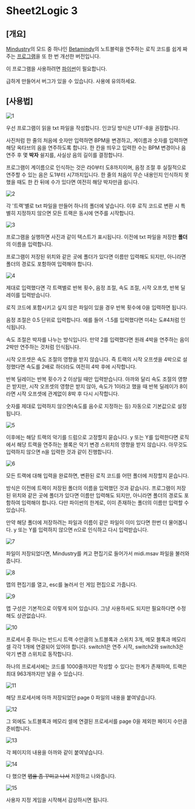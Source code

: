 # Sheet2Logic 3

[개요]
---
[Mindustry](https://github.com/Anuken/Mindustry)의 모드 중 하나인 [Betamindy](https://github.com/sk7725/BetaMindy)의 노트블럭을 연주하는 로직 코드를 쉽게 짜주는 [프로그램](https://github.com/jongs12/Midi2Logic-2)을 또 한 번 개선한 버전입니다.

이 프로그램을 사용하려면 [파이썬](https://github.com/python)이 필요합니다.

급하게 만들어서 버그가 있을 수 있습니다. 사용에 유의하세요.

[사용법]
---
![1](https://github.com/user-attachments/assets/1e781b15-1cfb-4e11-a18a-b6732a3a0a96)

우선 프로그램이 읽을 txt 파일을 작성합니다. 인코딩 방식은 UTF-8을 권장합니다.

사진처럼 한 줄의 처음에 숫자만 입력하면 BPM을 변경하고, 계이름과 숫자를 입력하면 해당 옥타브의 음을 연주하도록 합니다.
한 칸을 띄우고 입력한 수는 BPM 변경이나 음 연주 후 몇 **박자** 쉴지를, 사실상 음의 길이를 결정합니다.

프로그램이 계이름으로 인식하는 것은 라0부터 도8까지이며, 음정 조절 후 실질적으로 연주할 수 있는 음은 도1부터 시7까지입니다.
한 줄의 처음이 무슨 내용인지 인식하지 못했을 때도 한 칸 뒤에 수가 있다면 여전히 해당 박자만큼 쉽니다.

![2](https://github.com/user-attachments/assets/05b3c154-7922-4164-ad5a-094825e7241e)

각 '트랙'별로 txt 파일을 만들어 하나의 폴더에 넣습니다.
이후 로직 코드로 변환 시 특별히 지정하지 않으면 모든 트랙은 동시에 연주를 시작합니다.

![3](https://github.com/user-attachments/assets/e64b96aa-eff3-44b6-8c12-5a0bcc50c6aa)

프로그램을 실행하면 사진과 같이 텍스트가 표시됩니다.
이전에 txt 파일을 저장한 **폴더**의 이름을 입력합니다.

프로그램이 저장된 위치와 같은 곳에 폴더가 있다면 이름만 입력해도 되지만, 아니라면 폴더의 경로도 포함하여 입력해야 합니다.

![4](https://github.com/user-attachments/assets/50d8e7e5-d0a0-4820-8aa7-af7dc9db017a)

제대로 입력했다면 각 트랙별로 반복 횟수, 음정 조절, 속도 조절, 시작 오프셋, 반복 딜레이를 입력받습니다.

로직 코드에 포함시키고 싶지 않은 파일이 있을 경우 반복 횟수에 0을 입력하면 됩니다.

음정 조절은 0.5 단위로 입력합니다. 예를 들어 -1.5를 입력했다면 미4는 도#4처럼 인식됩니다.

속도 조절은 박자를 나누는 방식입니다. 만약 2를 입력했다면 원래 4박을 연주하는 음이 2박만 연주하는 것처럼 인식됩니다.

시작 오프셋은 속도 조절의 영향을 받지 않습니다.
즉 트랙의 시작 오프셋을 4박으로 설정했다면 속도를 2배로 하더라도 여전히 4박 후에 시작합니다.

반복 딜레이는 반복 횟수가 2 이상일 때만 입력받습니다. 아까와 달리 속도 조절의 영향은 받지만,
시작 오프셋의 영향은 받지 않아, 속도가 1이라고 했을 때 반복 딜레이가 8이라면 시작 오프셋에 관계없이 8박 후 다시 시작합니다.

숫자를 제대로 입력하지 않으면(속도를 음수로 지정하는 등) 자동으로 기본값으로 설정됩니다.

![5](https://github.com/user-attachments/assets/d00f9acd-785d-495d-ba22-3ac1ff37c45a)

이후에는 해당 트랙의 악기를 드럼으로 고정할지 묻습니다.
y 또는 Y를 입력한다면 로직에서 해당 트랙을 연주하는 블록은 악기 변경 스위치의 영향을 받지 않습니다.
아무것도 입력하지 않으면 n을 입력한 것과 같이 진행합니다.

![6](https://github.com/user-attachments/assets/55d66c4f-378f-4944-8481-0cbc6deb2682)

모든 트랙에 대해 입력을 완료하면, 변환된 로직 코드를 어떤 폴더에 저장할지 묻습니다.

방식은 이전에 트랙이 저장된 폴더의 이름을 입력했던 것과 같습니다.
프로그램이 저장된 위치와 같은 곳에 폴더가 있다면 이름만 입력해도 되지만, 아니라면 폴더의 경로도 포함하여 입력해야 합니다.
다만 파이썬의 한계로, 이미 존재하는 폴더의 이름만 입력할 수 있습니다.

만약 해당 폴더에 저장하려는 파일과 이름이 같은 파일이 이미 있다면 한번 더 물어봅니다.
y 또는 Y를 입력하지 않으면 n으로 인식하고 다시 입력받습니다.

![7](https://user-images.githubusercontent.com/99316134/201531628-52994e37-81de-4e37-9113-ec4380f878cc.PNG)

파일이 저장되었다면, Mindustry를 켜고 편집기로 들어가서 midi.msav 파일을 불러와줍니다.

![8](https://user-images.githubusercontent.com/99316134/201531630-1d976157-999c-4808-8b4e-3237f90e6f90.PNG)

맵의 편집기를 열고, esc를 눌러서 인 게임 편집으로 가줍니다.

![9](https://user-images.githubusercontent.com/99316134/201531631-b822825e-16d7-4da6-add1-b8c3e5ce2f52.PNG)

맵 구성은 기본적으로 이렇게 되어 있습니다. 그냥 사용하셔도 되지만 필요하다면 수정해도 상관없습니다.

![10](https://user-images.githubusercontent.com/99316134/201531633-0e4ce713-9c7e-470c-9c7e-63b14817f852.PNG)

프로세서 중 하나는 반드시 트랙 수만큼의 노트블록과 스위치 3개, 메모 블록과 메모리 셀 각각 1개에 연결되어 있어야 합니다.
switch1은 연주 시작, switch2와 switch3은 악기 변경 스위치로 동작합니다.

하나의 프로세서에는 코드를 1000줄까지만 작성할 수 있다는 한계가 존재하여, 트랙은 최대 963개까지만 넣을 수 있습니다.

![11](https://github.com/user-attachments/assets/4511d4ba-6acd-4b6f-9a9c-05808b9d9c9a)

해당 프로세서에 아까 저장되었던 page 0 파일의 내용을 붙여넣습니다.

![12](https://user-images.githubusercontent.com/99316134/201531645-f17ebacd-7449-4f33-aeda-a7abc0c2a8c6.PNG)

그 외에도 노트블록과 메모리 셀에 연결된 프로세서를 page 0을 제외한 페이지 수만큼 준비합니다.

![13](https://github.com/user-attachments/assets/df8ed915-47ae-448d-b2e0-9388439cb643)

각 페이지의 내용을 아까와 같이 붙여넣습니다.

![14](https://user-images.githubusercontent.com/99316134/201531647-4898761d-f98d-4001-b9bd-f3ac337d0efa.PNG)

다 했으면 ~~맵을 좀 꾸미고 나서~~ 저장하고 나와줍니다.

![15](https://user-images.githubusercontent.com/99316134/201531651-b2d498cd-3cbb-4863-a443-c975c2476aae.PNG)

사용자 지정 게임을 시작해서 감상하시면 됩니다.
